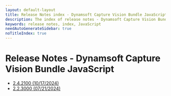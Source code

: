 ```yaml
---
layout: default-layout
title: Release Notes index - Dynamsoft Capture Vision Bundle JavaScript Edition
description: The index of release notes - Dynamsoft Capture Vision BundleJavaScript Edition.
keywords: release notes, index, JavaScript
needAutoGenerateSidebar: true
noTitleIndex: true
---
```


# Release Notes - Dynamsoft Capture Vision Bundle JavaScript

- [2.4.2100 (10/17/2024)](dcvb.md#242100-10172024)
- [2.2.3000 (07/21/2024)](dcvb.md#223000-07212024)